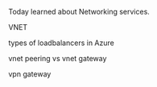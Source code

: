 Today learned about Networking services.

VNET

types of loadbalancers in Azure

vnet peering vs vnet gateway

vpn gateway

